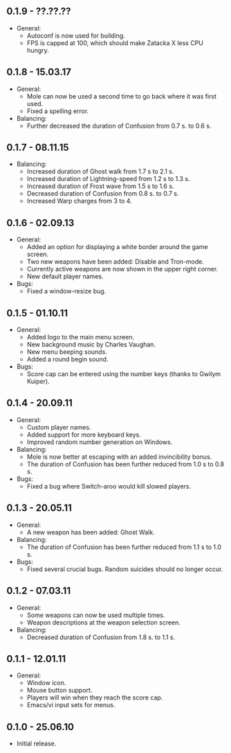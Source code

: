 ## 0.1.9 - ??.??.??
* General:
  * Autoconf is now used for building.
  * FPS is capped at 100, which should make Zatacka X less CPU hungry.

## 0.1.8 - 15.03.17
* General:
  * Mole can now be used a second time to go back where it was first used.
  * Fixed a spelling error.
* Balancing:
  * Further decreased the duration of Confusion from 0.7 s. to 0.6 s.

## 0.1.7 - 08.11.15
* Balancing:
  * Increased duration of Ghost walk from 1.7 s to 2.1 s.
  * Increased duration of Lightning-speed from 1.2 s to 1.3 s.
  * Increased duration of Frost wave from 1.5 s to 1.6 s.
  * Decreased duration of Confusion from 0.8 s. to 0.7 s.
  * Increased Warp charges from 3 to 4.

## 0.1.6 - 02.09.13
* General:
  * Added an option for displaying a white border around the game screen.
  * Two new weapons have been added: Disable and Tron-mode.
  * Currently active weapons are now shown in the upper right corner.
  * New default player names.
* Bugs:
  * Fixed a window-resize bug.

## 0.1.5 - 01.10.11
* General:
  * Added logo to the main menu screen.
  * New background music by Charles Vaughan.
  * New menu beeping sounds.
  * Added a round begin sound.
* Bugs:
  * Score cap can be entered using the number keys (thanks to Gwilym Kuiper).

## 0.1.4 - 20.09.11
* General:
  * Custom player names.
  * Added support for more keyboard keys.
  * Improved random number generation on Windows.
* Balancing:
  * Mole is now better at escaping with an added invincibility bonus.
  * The duration of Confusion has been further reduced from 1.0 s to 0.8 s.
* Bugs:
  * Fixed a bug where Switch-aroo would kill slowed players.

## 0.1.3 - 20.05.11
* General:
  * A new weapon has been added: Ghost Walk.
* Balancing:
  * The duration of Confusion has been further reduced from 1.1 s to 1.0 s.
* Bugs:
  * Fixed several crucial bugs. Random suicides should no longer occur.

## 0.1.2 - 07.03.11
* General:
  * Some weapons can now be used multiple times.
  * Weapon descriptions at the weapon selection screen.
* Balancing:
  * Decreased duration of Confusion from 1.8 s. to 1.1 s.

## 0.1.1 - 12.01.11
* General:
  * Window icon.
  * Mouse button support.
  * Players will win when they reach the score cap.
  * Emacs/vi input sets for menus.

## 0.1.0 - 25.06.10
* Initial release.
